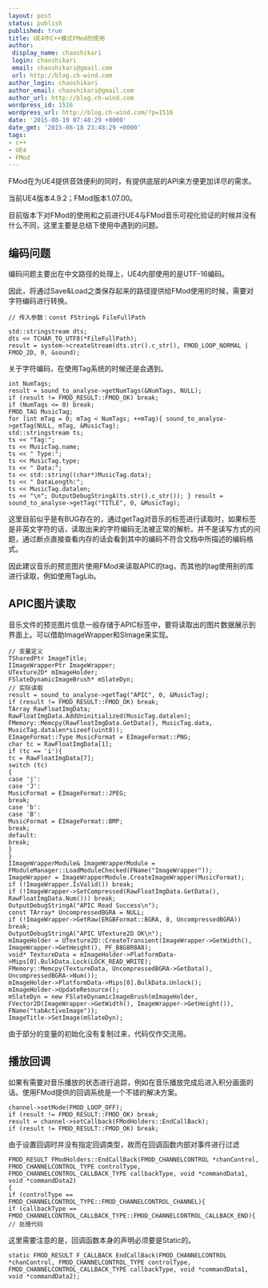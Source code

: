 ```yaml
---
layout: post
status: publish
published: true
title: UE4中C++模式FMod的使用
author:
 display_name: chaoshikari
 login: chaoshikari
 email: chaoshikari@gmail.com
 url: http://blog.ch-wind.com
author_login: chaoshikari
author_email: chaoshikari@gmail.com
author_url: http://blog.ch-wind.com
wordpress_id: 1516
wordpress_url: http://blog.ch-wind.com/?p=1516
date: '2015-08-19 07:48:29 +0000'
date_gmt: '2015-08-18 23:48:29 +0000'
tags:
- c++
- UE4
- FMod
---
```

FMod在为UE4提供音效便利的同时，有提供底层的API来方便更加详尽的需求。


当前UE4版本4.9.2；FMod版本1.07.00。


目前版本下对FMod的使用和之前进行UE4与FMod音乐可视化验证的时候并没有什么不同，这里主要是总结下使用中遇到的问题。


## 编码问题


编码问题主要出在中文路径的处理上，UE4内部使用的是UTF-16编码。


因此，将通过Save&Load之类保存起来的路径提供给FMod使用的时候，需要对字符编码进行转换。



```
// 传入参数：const FString& FileFullPath

std::stringstream dts;
dts << TCHAR_TO_UTF8(*FileFullPath);
result = system->createStream(dts.str().c_str(), FMOD_LOOP_NORMAL | FMOD_2D, 0, &sound);
```

关于字符编码，在使用Tag系统的时候还是会遇到。



```
int NumTags;
result = sound_to_analyse->getNumTags(&NumTags, NULL);
if (result != FMOD_RESULT::FMOD_OK) break;
if (NumTags <= 0) break;
FMOD_TAG MusicTag;
for (int mTag = 0; mTag < NumTags; ++mTag){ sound_to_analyse->getTag(NULL, mTag, &MusicTag);
std::stringstream ts;
ts << "Tag:";
ts << MusicTag.name;
ts << " Type:";
ts << MusicTag.type;
ts << " Data:";
ts << std::string((char*)MusicTag.data);
ts << " DataLength:";
ts << MusicTag.datalen;
ts << "\n"; OutputDebugStringA(ts.str().c_str()); } result = sound_to_analyse->getTag("TITLE", 0, &MusicTag);
```

这里目前似乎是有BUG存在的，通过getTag对音乐的标签进行读取时，如果标签是非英文字符的话，读取出来的字符编码无法被正常的解析。并不是读写方式的问题，通过断点直接查看内存的话会看到其中的编码不符合文档中所描述的编码格式。


因此建议音乐的预览图片使用FMod来读取APIC的tag，而其他的tag使用别的库进行读取，例如使用TagLib。


## APIC图片读取


音乐文件的预览图片信息一般存储于APIC标签中，要将读取出的图片数据展示到界面上。可以借助ImageWrapper和SImage来实现。



```
// 变量定义
TSharedPtr ImageTitle;
IImageWrapperPtr ImageWrapper;
UTexture2D* mImageHolder;
FSlateDynamicImageBrush* mSlateDyn;
// 实际读取
result = sound_to_analyse->getTag("APIC", 0, &MusicTag);
if (result != FMOD_RESULT::FMOD_OK) break;
TArray RawFloatImgData;
RawFloatImgData.AddUninitialized(MusicTag.datalen);
FMemory::Memcpy(RawFloatImgData.GetData(), MusicTag.data, MusicTag.datalen*sizeof(uint8));
EImageFormat::Type MusicFormat = EImageFormat::PNG;
char tc = RawFloatImgData[1];
if (tc == 'i'){
tc = RawFloatImgData[7];
switch (tc)
{
case 'j':
case 'J':
MusicFormat = EImageFormat::JPEG;
break;
case 'b':
case 'B':
MusicFormat = EImageFormat::BMP;
break;
default:
break;
}
}
IImageWrapperModule& ImageWrapperModule = FModuleManager::LoadModuleChecked(FName("ImageWrapper"));
ImageWrapper = ImageWrapperModule.CreateImageWrapper(MusicFormat);
if (!ImageWrapper.IsValid()) break;
if (!ImageWrapper->SetCompressed(RawFloatImgData.GetData(), RawFloatImgData.Num())) break;
OutputDebugStringA("APIC Read Success\n");
const TArray* UncompressedBGRA = NULL;
if (!ImageWrapper->GetRaw(ERGBFormat::BGRA, 8, UncompressedBGRA)) break;
OutputDebugStringA("APIC UTexture2D OK\n");
mImageHolder = UTexture2D::CreateTransient(ImageWrapper->GetWidth(), ImageWrapper->GetHeight(), PF_B8G8R8A8);
void* TextureData = mImageHolder->PlatformData->Mips[0].BulkData.Lock(LOCK_READ_WRITE);
FMemory::Memcpy(TextureData, UncompressedBGRA->GetData(), UncompressedBGRA->Num());
mImageHolder->PlatformData->Mips[0].BulkData.Unlock();
mImageHolder->UpdateResource();
mSlateDyn = new FSlateDynamicImageBrush(mImageHolder, FVector2D(ImageWrapper->GetWidth(), ImageWrapper->GetHeight()), FName("tabActiveImage"));
ImageTitle->SetImage(mSlateDyn);
```

由于部分的变量的初始化没有复制过来，代码仅作交流用。


## 播放回调


如果有需要对音乐播放的状态进行追踪，例如在音乐播放完成后进入积分画面的话。使用FMod提供的回调系统是一个不错的解决方案。



```
channel->setMode(FMOD_LOOP_OFF);
if (result != FMOD_RESULT::FMOD_OK) break;
result = channel->setCallback(FModHolders::EndCallBack);
if (result != FMOD_RESULT::FMOD_OK) break;
```

由于设置回调时并没有指定回调类型，故而在回调函数内部对事件进行过滤



```
FMOD_RESULT FModHolders::EndCallBack(FMOD_CHANNELCONTROL *chanControl, FMOD_CHANNELCONTROL_TYPE controlType, FMOD_CHANNELCONTROL_CALLBACK_TYPE callbackType, void *commandData1, void *commandData2)
{
if (controlType == FMOD_CHANNELCONTROL_TYPE::FMOD_CHANNELCONTROL_CHANNEL){
if (callbackType == FMOD_CHANNELCONTROL_CALLBACK_TYPE::FMOD_CHANNELCONTROL_CALLBACK_END){
// 处理代码
```

这里需要注意的是，回调函数本身的声明必须要是Static的。



```
static FMOD_RESULT F_CALLBACK EndCallBack(FMOD_CHANNELCONTROL *chanControl, FMOD_CHANNELCONTROL_TYPE controlType, FMOD_CHANNELCONTROL_CALLBACK_TYPE callbackType, void *commandData1, void *commandData2);
```

